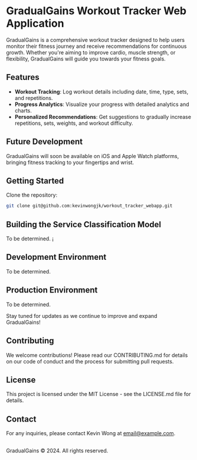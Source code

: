 # GradualGains Workout Tracker Web Application

GradualGains is a comprehensive workout tracker designed to help users monitor their fitness journey and receive recommendations for continuous growth. Whether you're aiming to improve cardio, muscle strength, or flexibility, GradualGains will guide you towards your fitness goals.

## Features
- **Workout Tracking**: Log workout details including date, time, type, sets, and repetitions.
- **Progress Analytics**: Visualize your progress with detailed analytics and charts.
- **Personalized Recommendations**: Get suggestions to gradually increase repetitions, sets, weights, and workout difficulty.

## Future Development
GradualGains will soon be available on iOS and Apple Watch platforms, bringing fitness tracking to your fingertips and wrist.

## Getting Started

Clone the repository:
```bash
git clone git@github.com:kevinwongjk/workout_tracker_webapp.git
```

##  Building the Service Classification Model
To be determined.
¡
## Development Environment
To be determined.

## Production Environment
To be determined.

Stay tuned for updates as we continue to improve and expand GradualGains!

## Contributing
We welcome contributions! Please read our CONTRIBUTING.md for details on our code of conduct and the process for submitting pull requests.

## License
This project is licensed under the MIT License - see the LICENSE.md file for details.

## Contact
For any inquiries, please contact Kevin Wong at email@example.com.

## 
GradualGains © 2024. All rights reserved.

